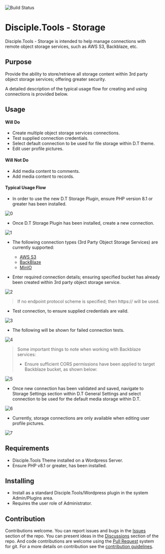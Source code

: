 ![Build Status](https://github.com/DiscipleTools/disciple-tools-storage/actions/workflows/ci.yml/badge.svg?branch=master)

# Disciple.Tools - Storage

Disciple.Tools - Storage is intended to help manage connections with remote object storage services, such as AWS S3, Backblaze, etc.

## Purpose

Provide the ability to store/retrieve all storage content within 3rd party object storage services; offering greater security.

A detailed description of the typical usage flow for creating and using connections is provided below.

## Usage

#### Will Do

- Create multiple object storage services connections.
- Test supplied connection credentials.
- Select default connection to be used for file storage within D.T theme.
- Edit user profile pictures.

#### Will Not Do

- Add media content to comments.
- Add media content to records.

#### Typical Usage Flow

- In order to use the new D.T Storage Plugin, ensure PHP version 8.1 or greater has been installed.

![0](/DiscipleTools/disciple-tools-storage/raw/master/documentation/readme/imgs/0.png)

- Once D.T Storage Plugin has been installed, create a new connection.

![1](/DiscipleTools/disciple-tools-storage/raw/master/documentation/readme/imgs/1.png)

- The following connection types (3rd Party Object Storage Services) are currently supported:
  - [AWS S3](https://aws.amazon.com/s3/)
  - [BackBlaze](https://www.backblaze.com/)
  - [MinIO](https://min.io/)


- Enter required connection details; ensuring specified bucket has already been created within 3rd party object storage service.

![2](/DiscipleTools/disciple-tools-storage/raw/master/documentation/readme/imgs/2.png)

> If no endpoint protocol scheme is specified; then https:// will be used.

- Test connection, to ensure supplied credentials are valid.

![3](/DiscipleTools/disciple-tools-storage/raw/master/documentation/readme/imgs/3.png)

- The following will be shown for failed connection tests.

![4](/DiscipleTools/disciple-tools-storage/raw/master/documentation/readme/imgs/4.png)

> Some important things to note when working with Backblaze services:
>
> - Ensure sufficient CORS permissions have been applied to target Backblaze bucket, as shown below:

![5](/DiscipleTools/disciple-tools-storage/raw/master/documentation/readme/imgs/5.png)

- Once new connection has been validated and saved, navigate to Storage Settings section within D.T General Settings and select connection to be used for the default media storage within D.T.

![6](/DiscipleTools/disciple-tools-storage/raw/master/documentation/readme/imgs/6.png)

- Currently, storage connections are only available when editing user profile pictures.

![7](/DiscipleTools/disciple-tools-storage/raw/master/documentation/readme/imgs/7.png)

## Requirements

- Disciple.Tools Theme installed on a Wordpress Server.
- Ensure PHP v8.1 or greater, has been installed.

## Installing

- Install as a standard Disciple.Tools/Wordpress plugin in the system Admin/Plugins area.
- Requires the user role of Administrator.

## Contribution

Contributions welcome. You can report issues and bugs in the
[Issues](https://github.com/DiscipleTools/disciple-tools-storage/issues) section of the repo. You can present ideas
in the [Discussions](https://github.com/DiscipleTools/disciple-tools-storage/discussions) section of the repo. And
code contributions are welcome using the [Pull Request](https://github.com/DiscipleTools/disciple-tools-storage/pulls)
system for git. For a more details on contribution see the
[contribution guidelines](https://github.com/DiscipleTools/disciple-tools-storage/blob/master/CONTRIBUTING.md).
